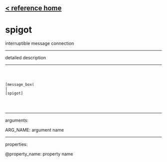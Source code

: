 [< reference home](ceammc_lib.html)
---

# spigot


interruptible message connection

---

detailed description
<br>


---


```



[message_box(                                 
|
[spigot]


            
```

---
arguments:

ARG_NAME: argument name<br>

---
properties:

@property_name: property name<br>


